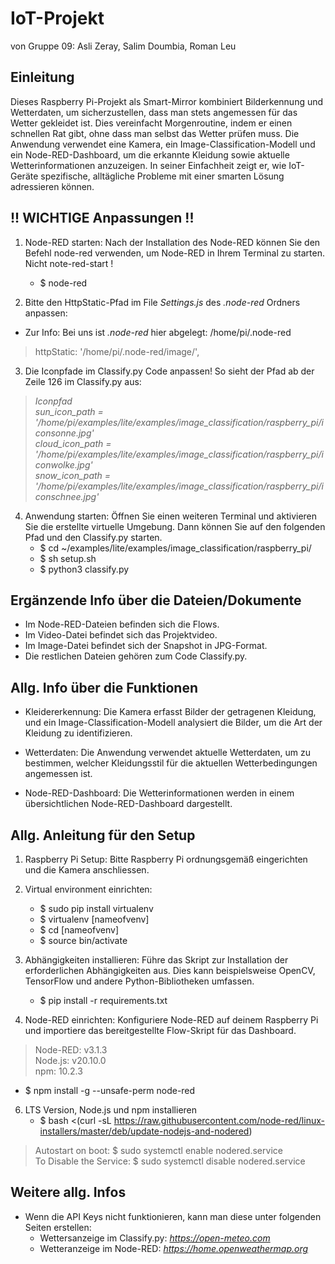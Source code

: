 # IoT-Projekt
von Gruppe 09: Asli Zeray, Salim Doumbia, Roman Leu

## Einleitung
Dieses Raspberry Pi-Projekt als Smart-Mirror kombiniert Bilderkennung und Wetterdaten, um sicherzustellen, dass man stets angemessen für das Wetter gekleidet ist. Dies vereinfacht Morgenroutine, indem er einen schnellen Rat gibt, ohne dass man selbst das Wetter prüfen muss. Die Anwendung verwendet eine Kamera, ein Image-Classification-Modell und ein Node-RED-Dashboard, um die erkannte Kleidung sowie aktuelle Wetterinformationen anzuzeigen. In seiner Einfachheit zeigt er, wie IoT-Geräte spezifische, alltägliche Probleme mit einer smarten Lösung adressieren können.

## !! WICHTIGE Anpassungen !!
1. Node-RED starten: Nach der Installation des Node-RED können Sie den Befehl node-red verwenden, um Node-RED in Ihrem Terminal zu starten. Nicht note-red-start !
   - $ node-red

2. Bitte den HttpStatic-Pfad im File *Settings.js* des *.node-red* Ordners anpassen:<br>
- Zur Info: Bei uns ist *.node-red* hier abgelegt: /home/pi/.node-red<br>
> httpStatic: '/home/pi/.node-red/image/',

3. Die Iconpfade im Classify.py Code anpassen! So sieht der Pfad ab der Zeile 126 im Classify.py aus:<br>

> *Iconpfad*<br>
> *sun_icon_path = '/home/pi/examples/lite/examples/image_classification/raspberry_pi/iconsonne.jpg'*<br>
> *cloud_icon_path = '/home/pi/examples/lite/examples/image_classification/raspberry_pi/iconwolke.jpg'*<br>
> *snow_icon_path = '/home/pi/examples/lite/examples/image_classification/raspberry_pi/iconschnee.jpg'*

4. Anwendung starten: Öffnen Sie einen weiteren Terminal und aktivieren Sie die erstellte virtuelle Umgebung. Dann können Sie auf den folgenden Pfad und den Classify.py starten.
   - $ cd ~/examples/lite/examples/image_classification/raspberry_pi/
   - $ sh setup.sh
   - $ python3 classify.py

## Ergänzende Info über die Dateien/Dokumente
- Im Node-RED-Dateien befinden sich die Flows.
- Im Video-Datei befindet sich das Projektvideo.
- Im Image-Datei befindet sich der Snapshot in JPG-Format.
- Die restlichen Dateien gehören zum Code Classify.py.

  
## Allg. Info über die Funktionen
- Kleidererkennung: Die Kamera erfasst Bilder der getragenen Kleidung, und ein Image-Classification-Modell analysiert die Bilder, um die Art der Kleidung zu identifizieren.

- Wetterdaten: Die Anwendung verwendet aktuelle Wetterdaten, um zu bestimmen, welcher Kleidungsstil für die aktuellen Wetterbedingungen angemessen ist.

- Node-RED-Dashboard: Die Wetterinformationen werden in einem übersichtlichen Node-RED-Dashboard dargestellt.

## Allg. Anleitung für den Setup
1. Raspberry Pi Setup: Bitte Raspberry Pi ordnungsgemäß eingerichten und die Kamera anschliessen.

2. Virtual environment einrichten:
   - $ sudo pip install virtualenv
   - $ virtualenv [nameofvenv]
   - $ cd [nameofvenv]
   - $ source bin/activate

3. Abhängigkeiten installieren: Führe das Skript zur Installation der erforderlichen Abhängigkeiten aus. Dies kann beispielsweise OpenCV, TensorFlow und andere Python-Bibliotheken umfassen.
   - $ pip install -r requirements.txt

4. Node-RED einrichten: Konfiguriere Node-RED auf deinem Raspberry Pi und importiere das bereitgestellte Flow-Skript für das Dashboard.<br>

> Node-RED: v3.1.3<br>
> Node.js: v20.10.0<br>
> npm: 10.2.3<br>
   
   - $ npm install -g --unsafe-perm node-red

6. LTS Version, Node.js und npm installieren
   - $ bash <(curl -sL https://raw.githubusercontent.com/node-red/linux-installers/master/deb/update-nodejs-and-nodered)<br>
> Autostart on boot: $ sudo systemctl enable nodered.service  
> To Disable the Service: $ sudo systemctl disable nodered.service<br>

## Weitere allg. Infos 
- Wenn die API Keys nicht funktionieren, kann man diese unter folgenden Seiten erstellen:
   - Wettersanzeige im Classify.py: *https://open-meteo.com*
   - Wetteranzeige im Node-RED: *https://home.openweathermap.org*
